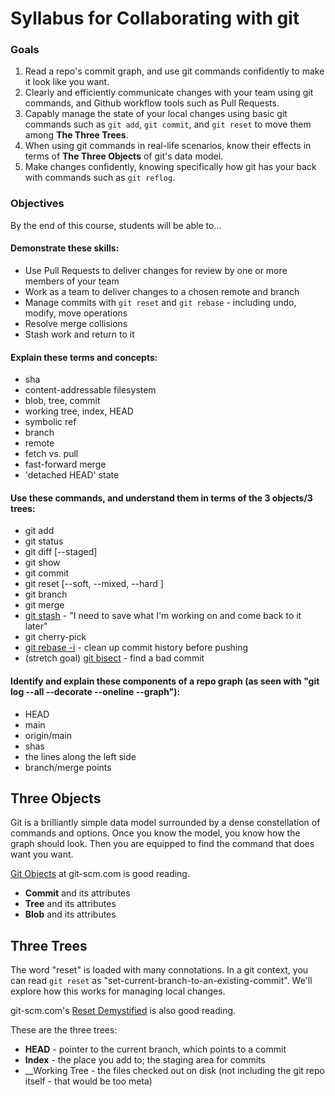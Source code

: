 # Syllabus for Collaborating with git

### Goals
1. Read a repo's commit graph, and use git commands confidently to make it look like you want.
1. Clearly and efficiently communicate changes with your team using git commands, and Github workflow tools such as Pull Requests.
1. Capably manage the state of your local changes using basic git commands such as `git add`, `git commit`, and `git reset` to move them among __The Three Trees__.
1. When using git commands in real-life scenarios, know their effects in terms of __The Three Objects__ of git's data model.
1. Make changes confidently, knowing specifically how git has your back with commands such as `git reflog`.
 

### Objectives

By the end of this course, students will be able to...

#### Demonstrate these skills:
- Use Pull Requests to deliver changes for review by one or more members of your team
- Work as a team to deliver changes to a chosen remote and branch
- Manage commits with `git reset` and `git rebase` - including undo, modify, move operations
- Resolve merge collisions
- Stash work and return to it

#### Explain these terms and concepts:
- sha
- content-addressable filesystem
- blob, tree, commit
- working tree, index, HEAD
- symbolic ref
- branch
- remote
- fetch vs. pull
- fast-forward merge
- 'detached HEAD' state

#### Use these commands, and understand them in terms of the 3 objects/3 trees:
- git add
- git status
- git diff \[\--staged\]
- git show
- git commit
- git reset \[\--soft, \--mixed, \--hard \]
- git branch
- git merge
- [git stash](https://git-scm.com/book/en/v2/Git-Tools-Stashing-and-Cleaning) - "I need to save what I'm working on and come back to it later"
- git cherry-pick
- [git rebase -i](https://git-scm.com/book/en/v2/Git-Branching-Rebasing) - clean up commit history before pushing
- (stretch goal) [git bisect](https://git-scm.com/book/en/v2/Git-Tools-Debugging-with-Git) - find a bad commit
 
#### Identify and explain these components of a repo graph (as seen with "git log \--all \--decorate \--oneline \--graph"):
- HEAD
- main
- origin/main
- shas
- the lines along the left side
- branch/merge points

## Three Objects

Git is a brilliantly simple data model surrounded by a dense constellation of commands and options.  Once you know the model, you know how the graph should look.  Then you are equipped to find the command that does want you want.

[Git Objects](https://git-scm.com/book/en/v2/Git-Internals-Git-Objects) at git-scm.com is good reading.

- __Commit__ and its attributes
- __Tree__ and its attributes
- __Blob__ and its attributes

## Three Trees

The word "reset" is loaded with many connotations. In a git context, you can read `git reset` as "set-current-branch-to-an-existing-commit".  We'll explore how this works for managing local changes.

git-scm.com's [Reset Demystified](https://git-scm.com/book/en/v2/Git-Tools-Reset-Demystified) is also good reading.

These are the three trees:

- __HEAD__ - pointer to the current branch, which points to a commit
- __Index__ - the place you add to; the staging area for commits
- __Working Tree - the files checked out on disk (not including the git repo itself - that would be too meta)
